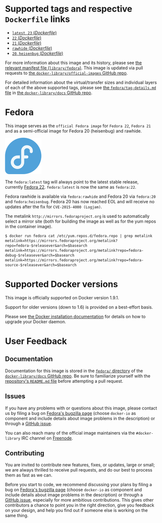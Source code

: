 # Supported tags and respective `Dockerfile` links

-	[`latest`, `23` (*Dockerfile*)](https://github.com/fedora-cloud/docker-brew-fedora/blob/db18a22ed1747dab659aa5a31b4ec577dba55af4/Dockerfile)
-	[`22` (*Dockerfile*)](https://github.com/fedora-cloud/docker-brew-fedora/blob/e5a0a567230ca8350d2be9b100604858fc898c0b/Dockerfile)
-	[`21` (*Dockerfile*)](https://github.com/fedora-cloud/docker-brew-fedora/blob/e32493b9601c3535cd6e0d0a8ff61d8fa95afb83/Dockerfile)
-	[`rawhide` (*Dockerfile*)](https://github.com/fedora-cloud/docker-brew-fedora/blob/7dc7792e087787d4787855ae1e303bcd498eb619/Dockerfile)
-	[`20`, `heisenbug` (*Dockerfile*)](https://github.com/fedora-cloud/docker-brew-fedora/blob/10ada29063147fde9e39190f4c2344b6e6e659e6/Dockerfile)

For more information about this image and its history, please see [the relevant manifest file (`library/fedora`)](https://github.com/docker-library/official-images/blob/master/library/fedora). This image is updated via pull requests to [the `docker-library/official-images` GitHub repo](https://github.com/docker-library/official-images).

For detailed information about the virtual/transfer sizes and individual layers of each of the above supported tags, please see [the `fedora/tag-details.md` file](https://github.com/docker-library/docs/blob/master/fedora/tag-details.md) in [the `docker-library/docs` GitHub repo](https://github.com/docker-library/docs).

# Fedora

This image serves as the `official Fedora image` for `Fedora 22`, `Fedora 21` and as a semi-official image for Fedora 20 (heisenbug) and rawhide.

![logo](https://raw.githubusercontent.com/docker-library/docs/b449be7df57e9ed9086bb5821bfb5d6cdc5d67a4/fedora/logo.png)

The `fedora:latest` tag will always point to the latest stable release, currently [Fedora 22](https://getfedora.org/). `fedora:latest` is now the same as `fedora:22`.

Fedora rawhide is available via `fedora:rawhide` and Fedora 20 via `fedora:20` and `fedora:heisenbug`. Fedora 20 has now reached EOL and will receive no updates after the fix for `CVE-2015-4000 (Logjam)`.

The metalink `http://mirrors.fedoraproject.org` is used to automatically select a mirror site (both for building the image as well as for the yum repos in the container image).

```console
$ docker run fedora cat /etc/yum.repos.d/fedora.repo | grep metalink
metalink=https://mirrors.fedoraproject.org/metalink?repo=fedora-$releasever&arch=$basearch
metalink=https://mirrors.fedoraproject.org/metalink?repo=fedora-debug-$releasever&arch=$basearch
metalink=https://mirrors.fedoraproject.org/metalink?repo=fedora-source-$releasever&arch=$basearch
```

# Supported Docker versions

This image is officially supported on Docker version 1.9.1.

Support for older versions (down to 1.6) is provided on a best-effort basis.

Please see [the Docker installation documentation](https://docs.docker.com/installation/) for details on how to upgrade your Docker daemon.

# User Feedback

## Documentation

Documentation for this image is stored in the [`fedora/` directory](https://github.com/docker-library/docs/tree/master/fedora) of the [`docker-library/docs` GitHub repo](https://github.com/docker-library/docs). Be sure to familiarize yourself with the [repository's `README.md` file](https://github.com/docker-library/docs/blob/master/README.md) before attempting a pull request.

## Issues

If you have any problems with or questions about this image, please contact us by filing a bug on [Fedora's bugzilla page](https://bugzilla.redhat.com/enter_bug.cgi?product=Fedora) (choose `docker-io` as component and include details about image problems in the description) or through a [GitHub issue](https://github.com/lsm5/docker-brew-fedora/issues).

You can also reach many of the official image maintainers via the `#docker-library` IRC channel on [Freenode](https://freenode.net).

## Contributing

You are invited to contribute new features, fixes, or updates, large or small; we are always thrilled to receive pull requests, and do our best to process them as fast as we can.

Before you start to code, we recommend discussing your plans by filing a bug on [Fedora's bugzilla page](https://bugzilla.redhat.com/enter_bug.cgi?product=Fedora) (choose `docker-io` as component and include details about image problems in the description) or through a [GitHub issue](https://github.com/lsm5/docker-brew-fedora/issues), especially for more ambitious contributions. This gives other contributors a chance to point you in the right direction, give you feedback on your design, and help you find out if someone else is working on the same thing.
